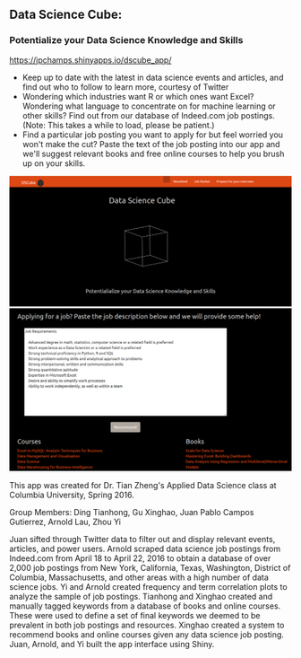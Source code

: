 ## Data Science Cube:
### Potentialize your Data Science Knowledge and Skills

https://jpchamps.shinyapps.io/dscube_app/

- Keep up to date with the latest in data science events and articles, and find out who to follow to learn more, courtesy of Twitter  
- Wondering which industries want R or which ones want Excel? Wondering what language to concentrate on for machine learning or other skills? Find out from our database of Indeed.com job postings. (Note: This takes a while to load, please be patient.)  
- Find a particular job posting you want to apply for but feel worried you won't make the cut? Paste the text of the job posting into our app and we'll suggest relevant books and free online courses to help you brush up on your skills.  

![screenshot](/figs/dscubefront.PNG)
![screenshot](/figs/dscuberecomm.PNG)

This app was created for Dr. Tian Zheng's Applied Data Science class at Columbia University, Spring 2016.  

Group Members: Ding Tianhong, Gu Xinghao, Juan Pablo Campos Gutierrez, Arnold Lau, Zhou Yi

Juan sifted through Twitter data to filter out and display relevant events, articles, and power users. Arnold scraped data science job postings from Indeed.com from April 18 to April 22, 2016 to obtain a database of over 2,000 job postings from New York, California, Texas, Washington, District of Columbia, Massachusetts, and other areas with a high number of data science jobs. Yi and Arnold created frequency and term correlation plots to analyze the sample of job postings. Tianhong and Xinghao created and manually tagged keywords from a database of books and online courses. These were used to define a set of final keywords we deemed to be prevalent in both job postings and resources. Xinghao created a system to recommend books and online courses given any data science job posting. Juan, Arnold, and Yi built the app interface using Shiny.
